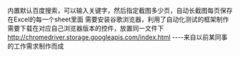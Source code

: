 内置默认百度搜索，可以输入关键字，然后指定截图多少页，自动长截图每页保存在Excel的每一个sheet里面
需要安装谷歌浏览器，利用了自动化测试的框架制作
需要下载在对应自己浏览器版本的控件，放置同一文件下
http://chromedriver.storage.googleapis.com/index.html
----来自以前某同事的工作需求制作而成
